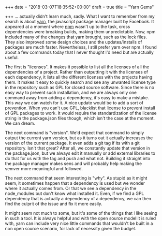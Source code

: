 +++
date = "2018-03-07T18:35:52+00:00"
draft = true
title = "Yarn Gems"

+++
... actually didn't learn much, sadly. What I want to remember from my search is about [yarn](https://yarnpkg.com/en/), the javascript package manager built by Facebook. It appeared at a moment where [npm](https://www.npmjs.com/) wasn't up to the task, cross dependencies were breaking builds, making them unpredictable. Now, npm included many of the changes that yarn brought, such as the lock files. They also improved some design choices and the updates/installs of packages are much faster. Nevertheless, I still prefer yarn over npm. I found about a few commands today that I never thought I'd need but are actually useful.

The first is "licenses". It makes it possible to list all the licenses of all the dependencies of a project. Rather than outputting it with the licenses of each dependency, it lists all the different licenses with the projects having them. It makes it easy to quickly search and see any unwanted license type in the repository such as GPL for closed source software. Since there is no easy way to prevent such installation, and we are always only one command away from adding a dependency, it's easy to make a mistake. This way we can watch for it. A nice update would be to add a sort of prevention. When you can't use GPL, blacklist that license to prevent install of GPL packages to work. It would require the standardization of the license string in the package.json files though, which isn't the case at the moment. We can dream.

The next command is "version". We'd expect that command to simply output the current yarn version, but as it turns out it actually increases the version of the current package. It even adds a git tag if its with a git repository. Isn't that great? After all, we constantly update that version in the package.json, but we always edit it manually or add external libraries to do that for us with the tag and push and what not. Building it straight into the package manager makes sens and will probably help making the semver more meaningful and followed.

The next command that seem interesting is "why". As stupid as it might seem, it sometimes happen that a dependency is used but we wonder where it actually comes from. Or that we see a dependency in the node_modules but don't know what installed it. Even, if we find a GPL dependency that is actually a dependency of a dependency, we can then find the culprit of the issue and fix it more easily.

It might seem not much to some, but it's some of the things that I like seeing in such a tool. It is always helpful and with the open source model it is ruled with, yarn can include very nice little commands that wouldn't be built in a non open source scenario, for lack of necessity given the budget.